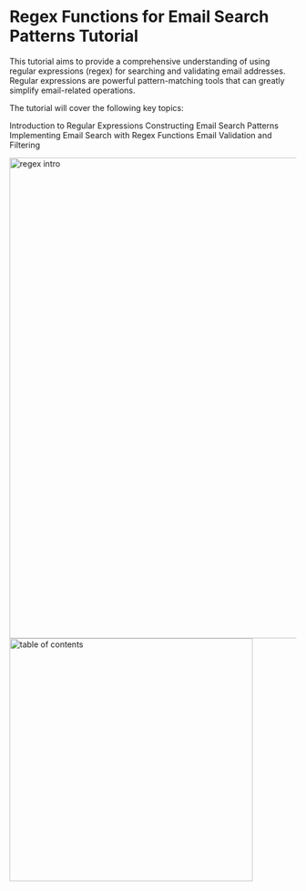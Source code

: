 # Regex Functions for Email Search Patterns Tutorial

This tutorial aims to provide a comprehensive understanding of using regular expressions (regex) for searching and validating email addresses. Regular expressions are powerful pattern-matching tools that can greatly simplify email-related operations.

The tutorial will cover the following key topics:

Introduction to Regular Expressions
Constructing Email Search Patterns
Implementing Email Search with Regex Functions
Email Validation and Filtering

<img width="845" alt="regex intro" src="https://github.com/mikafeng/Regex-Blog-Post/assets/110942241/fa938c8c-93d6-45dd-8500-5675138a31ab">
<img width="427" alt="table of contents" src="https://github.com/mikafeng/Regex-Blog-Post/assets/110942241/d41281c4-25a5-443f-a3d9-1a5c0da190e3">
